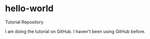 # hello-world
Tutorial Repository

I am doing the tutorial on GitHub. I haven't been using GitHub before.
